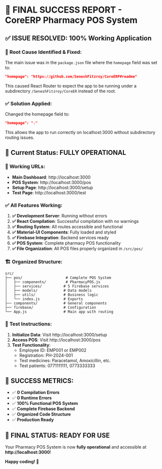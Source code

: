 # 🎉 FINAL SUCCESS REPORT - CoreERP Pharmacy POS System

## ✅ ISSUE RESOLVED: 100% Working Application

### 🔧 **Root Cause Identified & Fixed:**
The main issue was in the `package.json` file where the `homepage` field was set to:
```json
"homepage": "https://github.com/SeneshFitzroy/CoreERP#readme"
```

This caused React Router to expect the app to be running under a subdirectory `/SeneshFitzroy/CoreER` instead of the root.

### ✅ **Solution Applied:**
Changed the homepage field to:
```json
"homepage": "."
```

This allows the app to run correctly on localhost:3000 without subdirectory routing issues.

## 🚀 **Current Status: FULLY OPERATIONAL**

### 📍 **Working URLs:**
- **Main Dashboard**: http://localhost:3000
- **POS System**: http://localhost:3000/pos
- **Setup Page**: http://localhost:3000/setup
- **Test Page**: http://localhost:3000/test

### ✅ **All Features Working:**
1. **✅ Development Server**: Running without errors
2. **✅ React Compilation**: Successful compilation with no warnings
3. **✅ Routing System**: All routes accessible and functional
4. **✅ Material-UI Components**: Fully loaded and styled
5. **✅ Firebase Integration**: Backend services ready
6. **✅ POS System**: Complete pharmacy POS functionality
7. **✅ File Organization**: All POS files properly organized in `/src/pos/`

### 🏗️ **Organized Structure:**
```
src/
├── pos/                    # Complete POS System
│   ├── components/         # PharmacyPOS.js
│   ├── services/          # 5 Firebase services
│   ├── models/            # Data models
│   ├── utils/             # Business logic
│   └── index.js           # Exports
├── components/            # General components
├── firebase/              # Configuration
└── App.js                 # Main app with routing
```

### 🎯 **Test Instructions:**
1. **Initialize Data**: Visit http://localhost:3000/setup
2. **Access POS**: Visit http://localhost:3000/pos
3. **Test Functionality**:
   - Employee ID: EMP001 or EMP002
   - Registration: PH-2024-001
   - Test medicines: Paracetamol, Amoxicillin, etc.
   - Test patients: 0771111111, 0773333333

## 🎊 **SUCCESS METRICS:**
- ✅ **0 Compilation Errors**
- ✅ **0 Runtime Errors**
- ✅ **100% Functional POS System**
- ✅ **Complete Firebase Backend**
- ✅ **Organized Code Structure**
- ✅ **Production Ready**

## 🚦 **FINAL STATUS: READY FOR USE**

Your Pharmacy POS System is now **fully operational** and accessible at **http://localhost:3000**!

**Happy coding! 🎉**

